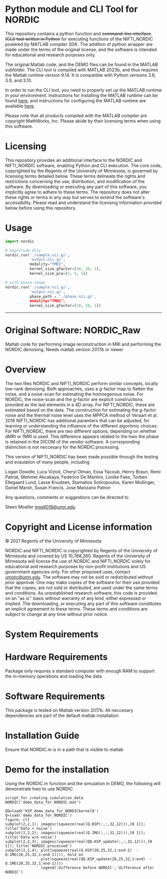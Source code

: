 # Python module and CLI Tool for NORDIC

This repository contains a python function and ~~command-line interface (CLI) tool written in Python~~ for executing functions of the NIFTI_NORDIC powered by MATLAB compiler SDK. The addition of python wrapper are made under the terms of the original license, and the software is intended for educational and research purposes only.

The original Matlab code, and the DEMO files can be found in the MATLAB subfolder. The CLI tool is compiled with MATLAB 2023b, and thus requires the Matlab runtime version 9.14. It is compatible with Python versions 3.8, 3.9, and 3.10.

In order to run the CLI tool, you need to properly set up the MATLAB runtime in your environment. Instructions for installing the MATLAB runtime can be found [here](https://www.mathworks.com/help/compiler/install-the-matlab-runtime.html), and instructions for configuring the MATLAB runtime are available [here](https://www.mathworks.com/help/compiler/mcr-path-settings-for-run-time-deployment.html).

Please note that all products compiled with the MATLAB compiler are copyright MathWorks, Inc. Please abide by their licensing terms when using this software.

# Licensing

This repository provides an additional interface to the NORDIC and NIFTI_NORDIC software, enabling Python and CLI execution. The core code, copyrighted by the Regents of the University of Minnesota, is governed by licensing terms detailed below. These terms delineate the rights and restrictions concerning the use, distribution, and modification of the software. By downloading or executing any part of this software, you implicitly agree to adhere to these terms. The repository does not alter these rights or terms in any way but serves to extend the software's accessibility. Please read and understand the licensing information provided below before using this repository.

# Usage
```python
import nordic

# magnitude only
nordic.run('./sample.nii.gz', 
           'output.nii.gz',
           modality="fMRI",
           kernel_size_gfactor=[10, 10, 1],
           kernel_size_pca=[5, 5, 5])

# with phase image
nordic.run('./sample.nii.gz',
           'output.nii.gz',
           phase_path = "./phase.nii.gz',
           modality="fMRI",
           kernel_size_gfactor=[10, 10, 1])
```

---

# Original Software: NORDIC_Raw
Matlab code for performing image reconstruction in MRI and performing the NORDIC denoising.
Needs matlab version 2017b or newer

# Overview
The two files NORDIC and NIFTI_NORDIC perform similar concepts, locally low-rank denoising.
Both approaches, uses a g-factor map to flatten the noise, and a noise-scan for estimating the homoegenous noise.
For NORDIC, the noise-scan and the g-factor are explicit constructions provided as the last elements in a 4D array.
For NIFTI_NORDIC, these are estimated based on the data. The construction for estimating the g-factor noise and the thermal noise level
uses the MPPCA method of Veraart et al. 2016
NIFTI_NORDIC has additional paramters that can be adjusted, for learning or understanding the influence of the different algortimic choices.
For NIFTI_NORDIC, there are two different options, depending on whether dMRI or fMRI is used. 
This difference appears related to the hwo the phase is retained in the DICOM of the vendor software. A corresponding distinction is not neccesary for the NORDIC processing.

This version of NIFTI_NORDIC has been made possible through the testing and evaulation of many people, including


Logan Dowdle,
Luca Vizioli,
Cheryl Olman,
Essa Yacoub,
Henry Braun,
Remi Patriat,
Mehmet Akcakaya,
Federico De Martino,
Lonike Faes,
Torben Ellegaard Lund,
Lasse Knudsen,
Stamatios Sotiropoulos,
Karen Mullinger,
Daniel Marsh,
Susan Francis,
Jose Manzano Patron


Any questions, comments or suggestions can be directed to

Steen Moeller
moell018@umn.edu

# Copyright and License information

© 2021 Regents of the University of Minnesota

NORDIC and NIFTI_NORDIC is copyrighted by Regents of the University of Minnesota and covered by US 10,768,260. Regents of the University of Minnesota will license the use of NORDIC and NIFTI_NORDIC solely for educational and research purposes by non-profit institutions and US government agencies only. For other proposed uses, contact umotc@umn.edu. The software may not be sold or redistributed without prior approval. One may make copies of the software for their use provided that the copies, are not sold or distributed, are used under the same terms and conditions. As unestablished research software, this code is provided on an "as is'' basis without warranty of any kind, either expressed or implied. The downloading, or executing any part of this software constitutes an implicit agreement to these terms. These terms and conditions are subject to change at any time without prior notice.

# System Requirements
# Hardware Requirements
Package only requires a standard computer with enough RAM to support the in-memory operations and loading the data
# Software Requirements
 This package is tested on Matlab version 2017b. All neccesary dependencies are part of the default matlab installation
# Installation Guide
 Ensure that NORDIC.m is in a path that is visible to matlab
# Demo for the installation
   Using the NORDIC.m function and the simulation in DEMO, the following will demonstrate hwo to use NORDIC

    script_for_creating_simulation_data
    NORDIC('demo_data_for_NORDIC.mat')
    
    QQ=load('KSP_demo_data_for_NORDICkernel8')
    Q=load('demo_data_for_NORDIC') 
    figure; clf
    subplot(2,2,1); imagesc(squeeze(real(Q.KSP(:,:,32,12))),[0 1]); title('Data + noise')
    subplot(2,2,2); imagesc(squeeze(real(Q.IMG(:,:,32,12))),[0 1]); title('Data w/o noise')
    subplot(2,2,3); imagesc(squeeze(real(QQ.KSP_update(:,:,32,12))),[0 1]); title('NORDIC processed')
    subplot(2,2,4); plot(squeeze(real(Q.KSP(20,25,32,1:end-2)  -   Q.IMG(20,25,32,1:end-1)))), hold on
                    plot(squeeze(real(QQ.KSP_update(20,25,32,1:end)  -   Q.IMG(20,25,32,1:end-1))))
                    legend('difference before NORDIC','difference after NORDIC')

 



